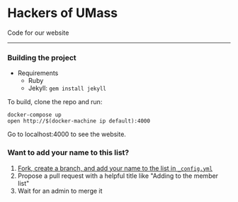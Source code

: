 # Hackers of UMass

Code for our website

---

### Building the project

* Requirements
    * Ruby
    * Jekyll: `gem install jekyll`

To build, clone the repo and run:

```
docker-compose up
open http://$(docker-machine ip default):4000
```

Go to localhost:4000 to see the website.

### Want to add your name to this list?

1. [Fork, create a branch, and add your name to the list in `_config.yml`](https://github.com/hackers-of-umass/hackers-of-umass.github.io/edit/master/_config.yml)
2. Propose a pull request with a helpful title like "Adding <your name> to the member list"
3. Wait for an admin to merge it
